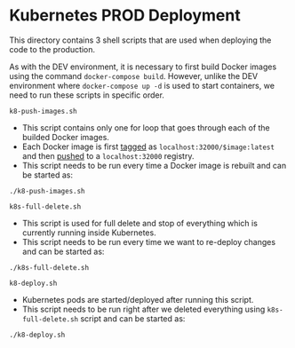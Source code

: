 # Kubernetes PROD Deployment

This directory contains 3 shell scripts that are used when deploying the code to the production.

As with the DEV environment, it is necessary to first build Docker images using the command `docker-compose build`.
However, unlike the DEV environment where `docker-compose up -d` is used to start containers,
we need to run these scripts in specific order.

`k8-push-images.sh`

- This script contains only one for loop that goes through each of the builded Docker images.
- Each Docker image is first [tagged](https://docs.docker.com/engine/reference/commandline/tag/) as `localhost:32000/$image:latest`
and then [pushed](https://docs.docker.com/engine/reference/commandline/push/) to a `localhost:32000` registry.
- This script needs to be run every time a Docker image is rebuilt and can be started as:
```
./k8-push-images.sh
```

`k8s-full-delete.sh`

- This script is used for full delete and stop of everything which is currently running inside Kubernetes.
- This script needs to be run every time we want to re-deploy changes and can be started as:
```
./k8s-full-delete.sh
```

`k8-deploy.sh`

- Kubernetes pods are started/deployed after running this script.
- This script needs to be run right after we deleted everything using `k8s-full-delete.sh` script and can be started as:
```
./k8-deploy.sh
```
